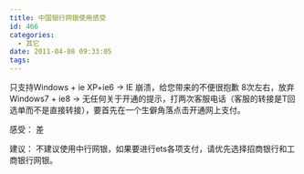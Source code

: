 ```yaml
---
title: 中国银行网银使用感受
id: 466
categories:
  - 其它
date: 2011-04-08 09:33:05
tags:
---
```


只支持Windows + ie
XP+ie6 ->  IE 崩溃，给您带来的不便很抱歉   8次左右，放弃
Windows7 + ie8 -> 无任何关于开通的提示，打两次客服电话（客服的转接是T回选单而不是直接转接），要首先在一个生僻角落点击开通网上支付。

感受：
差

建议：
不建议使用中行网银，如果要进行ets各项支付，请优先选择招商银行和工商银行网银。